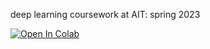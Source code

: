 deep learning coursework at AIT: spring 2023

<a target="_blank" href="https://colab.research.google.com/github/mkan1/ait-deep-learning">
  <img src="https://colab.research.google.com/assets/colab-badge.svg" alt="Open In Colab"/>
</a>
